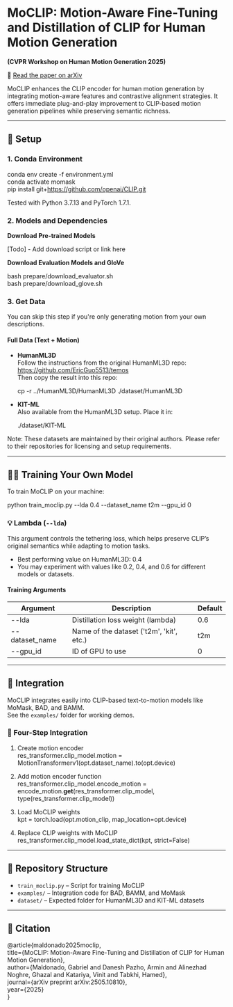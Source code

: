# MoCLIP: Motion-Aware Fine-Tuning and Distillation of CLIP for Human Motion Generation  
**(CVPR Workshop on Human Motion Generation 2025)**

📄 [Read the paper on arXiv](https://arxiv.org/abs/2505.10810)

MoCLIP enhances the CLIP encoder for human motion generation by integrating motion-aware features and contrastive alignment strategies. It offers immediate plug-and-play improvement to CLIP-based motion generation pipelines while preserving semantic richness.

---

## 🔧 Setup

### 1. Conda Environment

conda env create -f environment.yml  
conda activate momask  
pip install git+https://github.com/openai/CLIP.git

Tested with Python 3.7.13 and PyTorch 1.7.1.

### 2. Models and Dependencies

**Download Pre-trained Models**

[Todo] - Add download script or link here

**Download Evaluation Models and GloVe**

bash prepare/download_evaluator.sh  
bash prepare/download_glove.sh

### 3. Get Data

You can skip this step if you're only generating motion from your own descriptions.

#### Full Data (Text + Motion)

- **HumanML3D**  
  Follow the instructions from the original HumanML3D repo: https://github.com/EricGuo5513/temos  
  Then copy the result into this repo:

  cp -r ../HumanML3D/HumanML3D ./dataset/HumanML3D

- **KIT-ML**  
  Also available from the HumanML3D setup. Place it in:

  ./dataset/KIT-ML

Note: These datasets are maintained by their original authors. Please refer to their repositories for licensing and setup requirements.

---

## 🏋️‍♂️ Training Your Own Model

To train MoCLIP on your machine:

python train_moclip.py --lda 0.4 --dataset_name t2m --gpu_id 0

### 💡 Lambda (`--lda`)

This argument controls the tethering loss, which helps preserve CLIP’s original semantics while adapting to motion tasks.

- Best performing value on HumanML3D: 0.4  
- You may experiment with values like 0.2, 0.4, and 0.6 for different models or datasets.

#### Training Arguments

| Argument         | Description                                  | Default |
|------------------|----------------------------------------------|---------|
| --lda            | Distillation loss weight (lambda)            | 0.6     |
| --dataset_name   | Name of the dataset ('t2m', 'kit', etc.)     | t2m     |
| --gpu_id         | ID of GPU to use                             | 0       |

---

## 🔌 Integration

MoCLIP integrates easily into CLIP-based text-to-motion models like MoMask, BAD, and BAMM.  
See the `examples/` folder for working demos.

### 🧩 Four-Step Integration

1. Create motion encoder  
res_transformer.clip_model.motion = MotionTransformerv1(opt.dataset_name).to(opt.device)

2. Add motion encoder function  
res_transformer.clip_model.encode_motion = encode_motion.__get__(res_transformer.clip_model, type(res_transformer.clip_model))

3. Load MoCLIP weights  
kpt = torch.load(opt.motion_clip, map_location=opt.device)

4. Replace CLIP weights with MoCLIP  
res_transformer.clip_model.load_state_dict(kpt, strict=False)

---

## 📁 Repository Structure

- `train_moclip.py` – Script for training MoCLIP  
- `examples/` – Integration code for BAD, BAMM, and MoMask
- `dataset/` – Expected folder for HumanML3D and KIT-ML datasets

---

## 📣 Citation

@article{maldonado2025moclip,  
  title={MoCLIP: Motion-Aware Fine-Tuning and Distillation of CLIP for Human Motion Generation},  
  author={Maldonado, Gabriel and Danesh Pazho, Armin and Alinezhad Noghre, Ghazal and Katariya, Vinit and Tabkhi, Hamed},  
  journal={arXiv preprint arXiv:2505.10810},  
  year={2025}  
}
